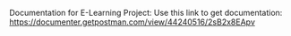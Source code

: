 Documentation for E-Learning Project:
Use this link to get documentation: https://documenter.getpostman.com/view/44240516/2sB2x8EApv
